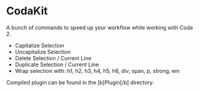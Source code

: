 CodaKit
=======

A bunch of commands to speed up your workflow while working with Coda 2.

- Capitalize Selection
- Uncapitalize Selection
- Delete Selection / Current Line
- Duplicate Selection / Current Line
- Wrap selection with: h1, h2, h3, h4, h5, h6, div, span, p, strong, em


Compiled plugin can be found in the [b]Plugin[/b] directory.

